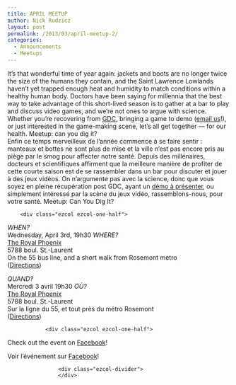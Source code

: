 ```yaml
---
title: APRIL MEETUP
author: Nick Rudzicz
layout: post
permalink: /2013/03/april-meetup-2/
categories:
  - Announcements
  - Meetups
---
```

<div class="ezcol ezcol-one-half">
It&#8217;s that wonderful time of year again: jackets and boots are no longer twice the size of the humans they contain, and the Saint Lawrence Lowlands haven&#8217;t yet trapped enough heat and humidity to match conditions within a healthy human body.
Doctors have been saying for millennia that the best way to take advantage of this short-lived season is to gather at a bar to play and discuss video games, and we&#8217;re not ones to argue with science. Whether you&#8217;re recovering from <a href="http://www.gdconf.com/">GDC</a>, bringing a game to demo (<a href="bakedgoodsBUTWITHOUTTHESEWORDSFORSPAM@REMOVETHISPARTTOOmrgs.ca">email us</a>!), or just interested in the game-making scene, let&#8217;s all get together &#8212; for our health.
Meetup: can you dig it?<br /> </div><div class="ezcol ezcol-one-half ezcol-last">
Enfin ce temps merveilleux de l&#8217;ann&eacute;e commence &agrave; se faire sentir : manteaux et bottes ne sont plus de mise et la ville n&#8217;est pas encore pris au pi&egrave;ge par le smog pour affecter notre sant&eacute;.
Depuis des mill&eacute;naires, docteurs et scientifiques affirment que la meilleure mani&egrave;re de profiter de cette courte saison est de se rassembler dans un bar pour discuter et jouer &agrave; des jeux vid&eacute;os. On n&#8217;argumente pas avec la science, donc que vous soyez en pleine r&eacute;cup&eacute;ration post GDC, ayant un <a href="bakedgoodsBUTWITHOUTTHESEWORDSFORSPAM@REMOVETHISPARTTOOmrgs.ca">d&eacute;mo &agrave; pr&eacute;senter</a>, ou simplement int&eacute;ress&eacute; par la sc&egrave;ne du jeux vid&eacute;o, rassemblons-nous, pour votre sant&eacute;.
Meetup: Can You Dig It?<br /> </div><div class="ezcol-divider">
        </div>
        
        <div class="ezcol ezcol-one-half">
<em>WHEN?</em><br /> Wednesday, April 3rd, 19h30
<em>WHERE?</em><br /> <a href="http://royalphoenixbar.com/">The Royal Phoenix</a><br /> 5788 boul. St.-Laurent<br /> On the 55 bus line, and a short walk from Rosemont metro<br /> (<a href="https://maps.google.com/maps?q=the+royal+phoenix">Directions</a>)<br /> </div><div class="ezcol ezcol-one-half ezcol-last">
<em>QUAND?</em><br /> Mercredi 3 avril 19h30
<em>OÙ?</em><br /> <a href="http://royalphoenixbar.com/">The Royal Phoenix</a><br /> 5788 boul. St.-Laurent<br /> Sur la ligne du 55, et tout pr&egrave;s du m&eacute;tro Rosemont<br /> (<a href="https://maps.google.com/maps?q=the+royal+phoenix">Directions</a>)<br /> </div><div class="ezcol-divider">
                </div>
                
                <div class="ezcol ezcol-one-half">
Check out the event on <a href="https://www.facebook.com/events/147210825449088/">Facebook</a>!</div><div class="ezcol ezcol-one-half ezcol-last">
                      Voir l&#8217;événement sur <a href="https://www.facebook.com/events/147210825449088/">Facebook</a>!
                    </div>
                    
                    <div class="ezcol-divider">
                    </div>
